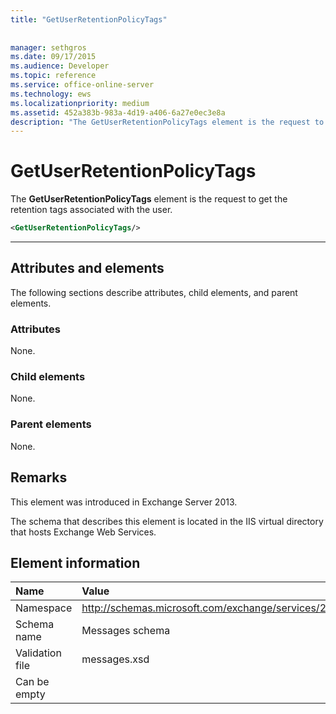 ```yaml
---
title: "GetUserRetentionPolicyTags"
 
 
manager: sethgros
ms.date: 09/17/2015
ms.audience: Developer
ms.topic: reference
ms.service: office-online-server
ms.technology: ews
ms.localizationpriority: medium
ms.assetid: 452a383b-983a-4d19-a406-6a27e0ec3e8a
description: "The GetUserRetentionPolicyTags element is the request to get the retention tags associated with the user."
---
```


# GetUserRetentionPolicyTags

The **GetUserRetentionPolicyTags** element is the request to get the retention tags associated with the user. 
  
```XML
<GetUserRetentionPolicyTags/>

```

 ****
## Attributes and elements

The following sections describe attributes, child elements, and parent elements.
  
### Attributes

None.
  
### Child elements

None.
  
### Parent elements

None.
  
## Remarks

This element was introduced in Exchange Server 2013.
  
The schema that describes this element is located in the IIS virtual directory that hosts Exchange Web Services.
  
## Element information

|**Name**|**Value**|
|:-----|:-----|
|Namespace  <br/> |http://schemas.microsoft.com/exchange/services/2006/messages  <br/> |
|Schema name  <br/> |Messages schema  <br/> |
|Validation file  <br/> |messages.xsd  <br/> |
|Can be empty  <br/> ||
   

